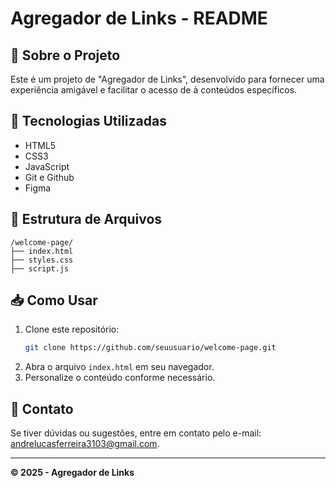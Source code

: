 # Agregador de Links - README

## 📌 Sobre o Projeto
Este é um projeto de "Agregador de Links", desenvolvido para fornecer uma experiência amigável e facilitar o acesso de à conteúdos específicos.

## 🚀 Tecnologias Utilizadas
- HTML5
- CSS3
- JavaScript
- Git e Github
- Figma

## 📂 Estrutura de Arquivos
```
/welcome-page/
├── index.html
├── styles.css
├── script.js
```

## 📥 Como Usar
1. Clone este repositório:
   ```sh
   git clone https://github.com/seuusuario/welcome-page.git
   ```
2. Abra o arquivo `index.html` em seu navegador.
3. Personalize o conteúdo conforme necessário.

## 📩 Contato
Se tiver dúvidas ou sugestões, entre em contato pelo e-mail: [andrelucasferreira3103@gmail.com](mailto:andrelucasferreira3103@gmail.com).

---
**&copy; 2025 - Agregador de Links**
